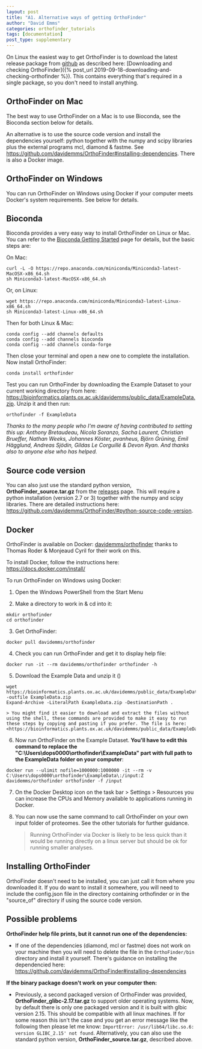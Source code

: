 ```yaml
---
layout: post
title: "A1. Alternative ways of getting OrthoFinder"
author: "David Emms"
categories: orthofinder_tutorials
tags: [documentation]
post_type: supplementary
---
```


On Linux the easiest way to get OrthoFinder is to download the latest release package from [github](https://github.com/davidemms/OrthoFinder/releases) as described here: [Downloading and checking OrthoFinder]({% post_url 2019-09-18-downloading-and-checking-orthofinder %}). This contains everything that's required in a single package, so you don't need to install anything.

## OrthoFinder on Mac

The best way to use OrthoFinder on a Mac is to use Bioconda, see the Bioconda section below for details.

An alternative is to use the source code version and install the dependencies yourself: python together with the numpy and scipy libraries plus the external programs mcl, diamond & fastme. See <https://github.com/davidemms/OrthoFinder#installing-dependencies>. There is also a Docker image.

## OrthoFinder on Windows

You can run OrthoFinder on Windows using Docker if your computer meets Docker's system requirements. See below for details.

## Bioconda 
Bioconda provides a very easy way to install OrthoFinder on Linux or Mac. You can refer to the [Bioconda Getting Started](https://bioconda.github.io/user/install.html) page for details, but the basic steps are:

On Mac:

```
curl -L -O https://repo.anaconda.com/miniconda/Miniconda3-latest-MacOSX-x86_64.sh
sh Miniconda3-latest-MacOSX-x86_64.sh
```

Or, on Linux:

```
wget https://repo.anaconda.com/miniconda/Miniconda3-latest-Linux-x86_64.sh
sh Miniconda3-latest-Linux-x86_64.sh
```

Then for both Linux & Mac:

```
conda config --add channels defaults
conda config --add channels bioconda
conda config --add channels conda-forge
```

Then close your terminal and open a new one to complete the installation. Now install OrthoFinder:

```
conda install orthofinder
```
Test you can run OrthoFinder by downloading the Example Dataset to your current working directory from here: <https://bioinformatics.plants.ox.ac.uk/davidemms/public_data/ExampleData.zip>. Unzip it and then run:
```
orthofinder -f ExampleData
```

*Thanks to the many people who I'm aware of having contributed to setting this up: Anthony Bretaudeau, Nicola Soranzo, Sacha Laurent, Christian Brueffer, Nathan Weeks, Johannes Köster, pvanheus, Björn Grüning, Emil Hägglund, Andreas Sjödin, Gildas Le Corguillé & Devon Ryan. And thanks also to anyone else who has helped.*


## Source code version

You can also just use the standard python version, **OrthoFinder_source.tar.gz** from the [releases](https://github.com/davidemms/OrthoFinder/releases) page. This will require a python installation (version 2.7 or 3) together with the numpy and scipy libraries. There are detailed instructions here: <https://github.com/davidemms/OrthoFinder/#python-source-code-version>.


## Docker
OrthoFinder is available on Docker: [davidemms/orthofinder](https://hub.docker.com/r/davidemms/orthofinder) thanks to Thomas Roder & Monjeaud Cyril for their work on this. 

To install Docker, follow the instructions here: <https://docs.docker.com/install/>

To run OrthoFinder on Windows using Docker:

1. Open the Windows PowerShell from the Start Menu

2. Make a directory to work in & cd into it: 
``` 
mkdir orthofinder
cd orthofinder
```

3. Get OrthoFinder:
```
docker pull davidemms/orthofinder
```

4. Check you can run OrthoFinder and get it to display help file:
```
docker run -it --rm davidemms/orthofinder orthofinder -h
```

5. Download the Example Data and unzip it ()
```
wget https://bioinformatics.plants.ox.ac.uk/davidemms/public_data/ExampleData.zip -outfile ExampleData.zip
Expand-Archive -LiteralPath ExampleData.zip -DestinationPath .
```

    > You might find it easier to download and extract the files without using the shell, these commands are provided to make it easy to run these steps by copying and pasting if you prefer. The file is here: <https://bioinformatics.plants.ox.ac.uk/davidemms/public_data/ExampleData.zip>

6. Now run OrthoFinder on the Example Dataset. **You'll have to edit this command to replace the "C:\Users\dops0000\orthofinder\ExampleData\" part with full path to the ExampleData folder on your computer**:
```
docker run --ulimit nofile=1000000:1000000 -it --rm -v C:\Users\dops0000\orthofinder\ExampleData\:/input:Z davidemms/orthofinder orthofinder -f /input
```

7. On the Docker Desktop icon on the task bar > Settings > Resources you can increase the CPUs and Memory available to applications running in Docker.

8. You can now use the same command to call OrthoFinder on your own input folder of proteomes. See the other tutorials for further guidance.

    > Running OrthoFinder via Docker is likely to be less quick than it would be running directly on a linux server but should be ok for running smaller analyses.

## Installing OrthoFinder
OrthoFinder doesn't need to be installed, you can just call it from where you downloaded it. If you do want to install it somewhere, you will need to include the config.json file in the directory containing orthofinder or in the "source_of" directory if using the source code version.

## Possible problems

**OrthoFinder help file prints, but it cannot run one of the dependencies:**

* If one of the dependencies (diamond, mcl or fastme) does not work on your machine then you will need to delete the file in the `OrthoFinder/bin` directory and install it yourself. There's guidance on installing the dependencied here: <https://github.com/davidemms/OrthoFinder#installing-dependencies>

**If the binary package doesn't work on your computer then:**

* Previously, a second packaged version of OrthoFinder was provided, **OrthoFinder_glibc-2.17.tar.gz** to support older operating systems. Now, by default there is only one packaged version and it is built with glbic version 2.15. This should be compatible with all linux machines. If for some reason this isn't the case and you get an error message like the following then please let me know: `ImportError: /usr/lib64/libc.so.6: version GLIBC_2.15' not found`. Alternatively, you can also use the standard python version, **OrthoFinder_source.tar.gz**, described above.